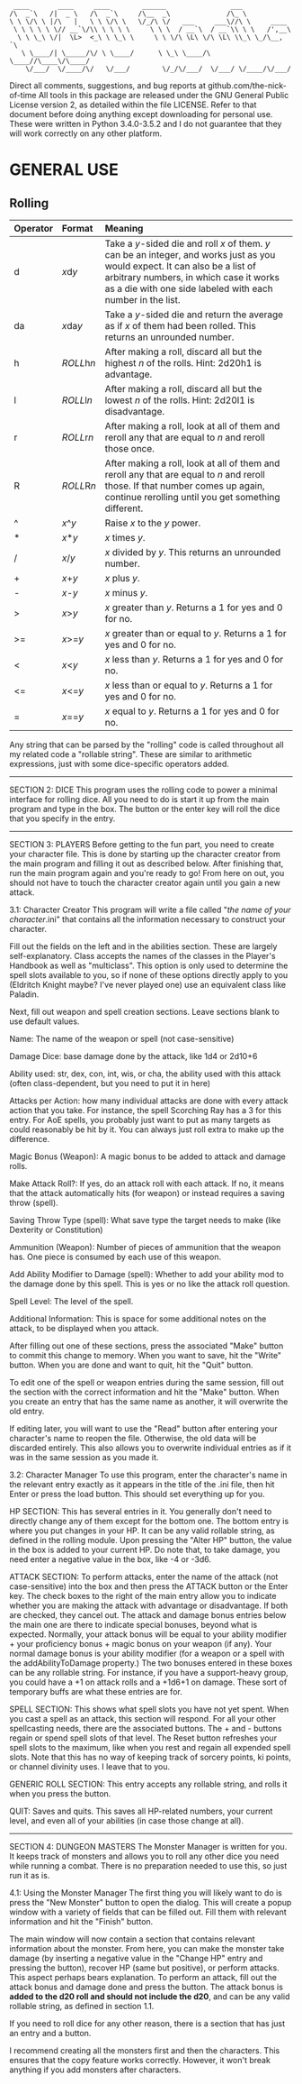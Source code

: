 ```
 ____       ____     ____        ______                ___             
/\  _`\   /|  _ \   /\  _`\     /\__  _\              /\_ \            
\ \ \/\ \ |/\   |   \ \ \/\ \   \/_/\ \/   ___     ___\//\ \     ____  
 \ \ \ \ \ \// __`\/\\ \ \ \ \     \ \ \  / __`\  / __`\\ \ \   /',__\
  \ \ \_\ \/|  \L>  <_\ \ \_\ \     \ \ \/\ \L\ \/\ \L\ \\_\ \_/\__, `\
   \ \____/| \_____/\/ \ \____/      \ \_\ \____/\ \____//\____\/\____/
    \/___/  \/____/\/   \/___/        \/_/\/___/  \/___/ \/____/\/___/
```

Direct all comments, suggestions, and bug reports at github.com/the-nick-of-time
All tools in this package are released under the GNU General Public License version 2, as detailed within the file LICENSE. Refer to that document before doing anything except downloading for personal use.
These were written in Python 3.4.0-3.5.2 and I do not guarantee that they will work correctly on any other platform.


# GENERAL USE

## Rolling

| Operator | Format | Meaning |
| :------------- | :------------- | :----- |
| d       | *x*d*y*       | Take a *y*-sided die and roll *x* of them. *y* can be an integer, and works just as you would expect. It can also be a list of arbitrary numbers, in which case it works as a die with one side labeled with each number in the list.  |
| da | *x*da*y* | Take a *y*-sided die and return the average as if *x* of them had been rolled. This returns an unrounded number. |
| h | *ROLL*h*n* | After making a roll, discard all but the highest *n* of the rolls. Hint: 2d20h1 is advantage. |
| l | *ROLL*l*n* | After making a roll, discard all but the lowest *n* of the rolls. Hint: 2d20l1 is disadvantage. |
| r | *ROLL*r*n* | After making a roll, look at all of them and reroll any that are equal to *n* and reroll those once. |
| R | *ROLL*R*n* | After making a roll, look at all of them and reroll any that are equal to *n* and reroll those. If that number comes up again, continue rerolling until you get something different. |
| ^ | *x*^*y* | Raise *x* to the *y* power. |
| \* | *x*\**y* | *x* times *y*. |
| / | *x*/*y* | *x* divided by *y*. This returns an unrounded number. |
| + | *x*+*y* | *x* plus *y*. |
| - | *x*-*y* | *x* minus *y*. |
| > | *x*>*y* | *x* greater than *y*. Returns a 1 for yes and 0 for no. |
| >= | *x*>=*y* | *x* greater than or equal to *y*. Returns a 1 for yes and 0 for no. |
| < | *x*<*y* | *x* less than *y*. Returns a 1 for yes and 0 for no. |
| <= | *x*<=*y* | *x* less than or equal to *y*. Returns a 1 for yes and 0 for no. |
| = | *x*==*y* | *x* equal to *y*. Returns a 1 for yes and 0 for no. |

Any string that can be parsed by the "rolling" code is called throughout all my related code a "rollable string". These are similar to arithmetic expressions, just with some dice-specific operators added.

-----

SECTION 2: DICE
This program uses the rolling code to power a minimal interface for rolling dice. All you need to do is start it up from the main program and type in the box. The button or the enter key will roll the dice that you specify in the entry.


-----
SECTION 3: PLAYERS
Before getting to the fun part, you need to create your character file. This is done by starting up the character creator from the main program and filling it out as described below.
After finishing that, run the main program again and you're ready to go!
From here on out, you should not have to touch the character creator again until you gain a new attack.


3.1: Character Creator
This program will write a file called "*the name of your character*.ini" that contains all the information necessary to construct your character.

Fill out the fields on the left and in the abilities section. These are largely self-explanatory. Class accepts the names of the classes in the Player's Handbook as well as "multiclass". This option is only used to determine the spell slots available to you, so if none of these options directly apply to you (Eldritch Knight maybe? I've never played one) use an equivalent class like Paladin.

Next, fill out weapon and spell creation sections. Leave sections blank to use default values.

Name: The name of the weapon or spell (not case-sensitive)

Damage Dice: base damage done by the attack, like 1d4 or 2d10+6

Ability used: str, dex, con, int, wis, or cha, the ability used with this attack (often class-dependent, but you need to put it in here)

Attacks per Action: how many individual attacks are done with every attack action that you take. For instance, the spell Scorching Ray has a 3 for this entry. For AoE spells, you probably just want to put as many targets as could reasonably be hit by it. You can always just roll extra to make up the difference.

Magic Bonus (Weapon): A magic bonus to be added to attack and damage rolls.

Make Attack Roll?: If yes, do an attack roll with each attack. If no, it means that the attack automatically hits (for weapon) or instead requires a saving throw (spell).

Saving Throw Type (spell): What save type the target needs to make (like Dexterity or Constitution)

Ammunition (Weapon): Number of pieces of ammunition that the weapon has. One piece is consumed by each use of this weapon.

Add Ability Modifier to Damage (spell): Whether to add your ability mod to the damage done by this spell. This is yes or no like the attack roll question.

Spell Level: The level of the spell.

Additional Information: This is space for some additional notes on the attack, to be displayed when you attack.

After filling out one of these sections, press the associated "Make" button to commit this change to memory.
When you want to save, hit the "Write" button. When you are done and want to quit, hit the "Quit" button.

To edit one of the spell or weapon entries during the same session, fill out the section with the correct information and hit the "Make" button. When you create an entry that has the same name as another, it will overwrite the old entry.

If editing later, you will want to use the "Read" button after entering your character's name to reopen the file. Otherwise, the old data will be discarded entirely. This also allows you to overwrite individual entries as if it was in the same session as you made it.



3.2: Character Manager
To use this program, enter the character's name in the relevant entry exactly as it appears in the title of the .ini file, then hit Enter or press the load button. This should set everything up for you.

HP SECTION:
  This has several entries in it. You generally don't need to directly change any of them except for the bottom one.
  The bottom entry is where you put changes in your HP. It can be any valid rollable string, as defined in the rolling module. Upon pressing the "Alter HP" button, the value in the box is added to your current HP. Do note that, to take damage, you need enter a negative value in the box, like -4 or -3d6.

ATTACK SECTION:
  To perform attacks, enter the name of the attack (not case-sensitive) into the box and then press the ATTACK button or the Enter key.
  The check boxes to the right of the main entry allow you to indicate whether you are making the attack with advantage or disadvantage. If both are checked, they cancel out.
  The attack and damage bonus entries below the main one are there to indicate special bonuses, beyond what is expected. Normally, your attack bonus will be equal to your ability modifier + your proficiency bonus + magic bonus on your weapon (if any). Your normal damage bonus is your ability modifier (for a weapon or a spell with the addAbilityToDamage property.) The two bonuses entered in these boxes can be any rollable string. For instance, if you have a support-heavy group, you could have a +1 on attack rolls and a +1d6+1 on damage. These sort of temporary buffs are what these entries are for.

SPELL SECTION:
  This shows what spell slots you have not yet spent.
  When you cast a spell as an attack, this section will respond. For all your other spellcasting needs, there are the associated buttons. The + and - buttons regain or spend spell slots of that level. The Reset button refreshes your spell slots to the maximum, like when you rest and regain all expended spell slots.
  Note that this has no way of keeping track of sorcery points, ki points, or channel divinity uses. I leave that to you.

GENERIC ROLL SECTION:
  This entry accepts any rollable string, and rolls it when you press the button.

QUIT:
  Saves and quits. This saves all HP-related numbers, your current level, and even all of your abilities (in case those change at all).


----------
SECTION 4: DUNGEON MASTERS
The Monster Manager is written for you. It keeps track of monsters and allows you to roll any other dice you need while running a combat. There is no preparation needed to use this, so just run it as is.

4.1: Using the Monster Manager
The first thing you will likely want to do is press the "New Monster" button to open the dialog. This will create a popup window with a variety of fields that can be filled out. Fill them with relevant information and hit the "Finish" button.

The main window will now contain a section that contains relevant information about the monster. From here, you can make the monster take damage (by inserting a negative value in the "Change HP" entry and pressing the button), recover HP (same but positive), or perform attacks. This aspect perhaps bears explanation. To perform an attack, fill out the attack bonus and damage done and press the button. The attack bonus is **added to the d20 roll and should not include the d20**, and can be any valid rollable string, as defined in section 1.1.

If you need to roll dice for any other reason, there is a section that has just an entry and a button.

I recommend creating all the monsters first and then the characters. This ensures that the copy feature works correctly. However, it won't break anything if you add monsters after characters.
